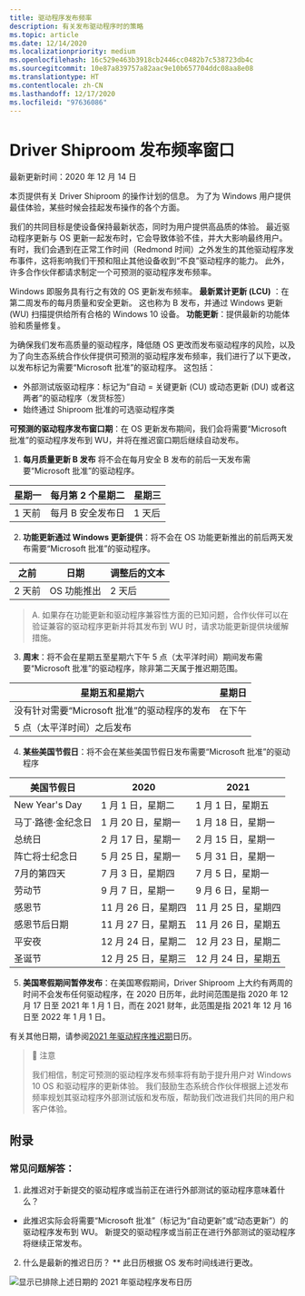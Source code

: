 ```yaml
---
title: 驱动程序发布频率
description: 有关发布驱动程序时的策略
ms.topic: article
ms.date: 12/14/2020
ms.localizationpriority: medium
ms.openlocfilehash: 16c529e463b3918cb2446cc0482b7c538723db4c
ms.sourcegitcommit: 10e87a839757a82aac9e10b657704ddc08aa8e08
ms.translationtype: HT
ms.contentlocale: zh-CN
ms.lasthandoff: 12/17/2020
ms.locfileid: "97636086"
---
```

# <a name="driver-shiproom-release-cadence-windows"></a>Driver Shiproom 发布频率窗口
最新更新时间：2020 年 12 月 14 日

本页提供有关 Driver Shiproom 的操作计划的信息。 为了为 Windows 用户提供最佳体验，某些时候会挂起发布操作的各个方面。

我们的共同目标是使设备保持最新状态，同时为用户提供高品质的体验。  最近驱动程序更新与 OS 更新一起发布时，它会导致体验不佳，并大大影响最终用户。 有时，我们会遇到在正常工作时间（Redmond 时间）之外发生的其他驱动程序发布事件，这将影响我们干预和阻止其他设备收到“不良”驱动程序的能力。 此外，许多合作伙伴都请求制定一个可预测的驱动程序发布频率。

Windows 即服务具有行之有效的 OS 更新发布频率。
    **最新累计更新 (LCU)** ：在第二周发布的每月质量和安全更新。  这也称为 B 发布，并通过 Windows 更新 (WU) 扫描提供给所有合格的 Windows 10 设备。
    **功能更新**：提供最新的功能体验和质量修复。

为确保我们发布高质量的驱动程序，降低随 OS 更改而发布驱动程序的风险，以及为了向生态系统合作伙伴提供可预测的驱动程序发布频率，我们进行了以下更改，以发布标记为需要“Microsoft 批准”的驱动程序。 这包括：
* 外部测试版驱动程序：标记为“自动 = 关键更新 (CU) 或动态更新 (DU) 或者这两者”的驱动程序（发货标签） 
* 始终通过 Shiproom 批准的可选驱动程序类

**可预测的驱动程序发布窗口期**：在 OS 更新发布期间，我们会将需要“Microsoft 批准”的驱动程序发布到 WU，并将在推迟窗口期后继续自动发布。

1. **每月质量更新 B 发布** 将不会在每月安全 B 发布的前后一天发布需要“Microsoft 批准”的驱动程序。 

|星期一|每月第 2 个星期二|星期三| 
|----|----|----|
|1 天前|每月 B 安全发布日|1 天后|

2. **功能更新通过 Windows 更新提供**：将不会在 OS 功能更新推出的前后两天发布需要“Microsoft 批准”的驱动程序。

|之前 | 日期 | 调整后的文本 |
|----|----|----|
|2 天前 | OS 功能推出 | 2 天后 |

> A. 如果存在功能更新和驱动程序兼容性方面的已知问题，合作伙伴可以在验证兼容的驱动程序更新并将其发布到 WU 时，请求功能更新提供块缓解措施。

3. **周末**：将不会在星期五至星期六下午 5 点（太平洋时间）期间发布需要“Microsoft 批准”的驱动程序，除非第二天属于推迟期范围。

|星期五和星期六 |    星期日 |
|--------|----|
|没有针对需要“Microsoft 批准”的驱动程序的发布 | 在下午 
5 点（太平洋时间）之后发布 |

4. **某些美国节假日**：将不会在某些美国节假日发布需要“Microsoft 批准”的驱动程序

|美国节假日 | 2020 |   2021 |
|----|----|----|
|New Year's Day | 1 月 1 日，星期二 | 1 月 1 日，星期五 |
|马丁·路德·金纪念日 | 1 月 20 日，星期一 | 1 月 18 日，星期一 |
|总统日 | 2 月 17 日，星期一 | 2 月 15 日，星期一 |
|阵亡将士纪念日 | 5 月 25 日，星期一 | 5 月 31 日，星期一 |
|7月的第四天 | 7 月 3 日，星期四 | 7 月 5 日，星期一 |
|劳动节 | 9 月 7 日，星期一 | 9 月 6 日，星期一 |
|感恩节 | 11 月 26 日，星期四 | 11 月 25 日，星期四 |
|感恩节后日期 | 11 月 27 日，星期五 |  11 月 26 日，星期五 |
|平安夜 | 12 月 24 日，星期二 | 12 月 23 日，星期二 |
|圣诞节 | 12 月 25 日，星期三 | 12 月 24 日，星期五 |

5. **美国寒假期间暂停发布**：在美国寒假期间，Driver Shiproom 上大约有两周的时间不会发布任何驱动程序，在 2020 日历年，此时间范围是指 2020 年 12 月 17 日至 2021 年 1 月 1 日，而在 2021 财年，此范围是指 2021 年 12 月 16 日至 2022 年 1 月 1 日。 

有关其他日期，请参阅[2021 年驱动程序推迟期](#calendar)日历。 
 
> 📘 注意
>
> 我们相信，制定可预测的驱动程序发布频率将有助于提升用户对 Windows 10 OS 和驱动程序的更新体验。 我们鼓励生态系统合作伙伴根据上述发布频率规划其驱动程序外部测试版和发布版，帮助我们改进我们共同的用户和客户体验。 
 
## <a name="appendix"></a>附录
### <a name="faq"></a>常见问题解答：
1. 此推迟对于新提交的驱动程序或当前正在进行外部测试的驱动程序意味着什么？
* 此推迟实际会将需要“Microsoft 批准”（标记为“自动更新”或“动态更新”）的驱动程序发布到 WU。  新提交的驱动程序或当前正在进行外部测试的驱动程序将继续正常发布。  

2. <a id="calendar"></a>什么是最新的推迟日历？
** 此日历根据 OS 发布时间线进行更改。
 
![显示已排除上述日期的 2021 年驱动程序发布日历](images/2021driverReleaseCalendar.png)